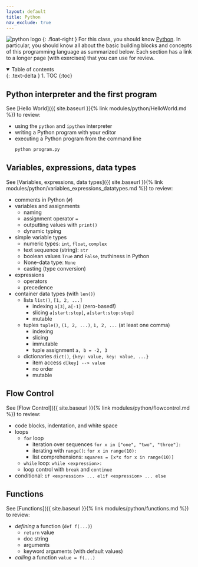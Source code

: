 ```yaml
---
layout: default
title: Python
nav_exclude: true
---
```


![python logo](https://www.python.org/static/img/python-logo.png)
{: .float-right }
For this class, you should know [Python](https://www.python.org). In
particular, you should know all about the basic building blocks and
concepts of this programming language as summarized below. Each
section has a link to a longer page (with exercises) that you can use
for review.

<details open markdown="block">
  <summary>
    Table of contents
  </summary>
  {: .text-delta }
1. TOC
{:toc}
</details>

## Python interpreter and the first program ##

See [Hello World]({{ site.baseurl }}{% link
modules/python/HelloWorld.md %}) to review:

* using the `python` and `ipython` interpreter
* writing a Python program with your editor
* executing a Python program from the command line
  ```bash
  python program.py
  ```

## Variables, expressions, data types ##

See [Variables, expressions, data types]({{ site.baseurl }}{% link
modules/python/variables_expressions_datatypes.md %}) to review:

* comments in Python (`#`)
* variables and assignments
  * naming
  * assignment operator `=`
  * outputting values with `print()`
  * dynamic typing
* simple variable types
  * numeric types: `int`, `float`, `complex`
  * text sequence (string): `str`
  * boolean values `True` and `False`, truthiness in Python
  * None-data type: `None`
  * casting (type conversion)
* expressions
  * operators
  * precedence
* container data types (with `len()`)
  * lists `list()`, `[1, 2, ...]`
    * indexing `a[3]`, `a[-1]` (zero-based!)
	* slicing `a[start:stop]`, `a[start:stop:step]`
	* mutable
  * tuples `tuple()`, `(1, 2, ...)`, `1, 2, ...` (at least one comma)
    * indexing
	* slicing
	* immutable
	* tuple assignment `a, b = -2, 3`
  * dictionaries `dict()`, `{key: value, key: value, ...}`
    * item access `d[key] --> value`
	* no order
	* mutable

## Flow Control ##

See [Flow Control]({{ site.baseurl }}{% link modules/python/flowcontrol.md %})
to review:

* code blocks, indentation, and white space
* loops
  * `for` loop
    * iteration over sequences `for x in ["one", "two", "three"]:`
	* iterating with `range()`: `for x in range(10):`
	* list comprehensions: `squares = [x*x for x in range(10)]`
  * `while` loop: `while <expression>:`
  * loop control with `break` and `continue`
* conditional: `if <expression> ... elif <expression> ... else`

## Functions ##
See [Functions]({{ site.baseurl }}{% link modules/python/functions.md
%}) to review:

* *defining* a function (`def f(...)`)
  * `return` value
  * doc string
  * arguments
  * keyword arguments (with default values)
* *calling* a function `value = f(...)` 

